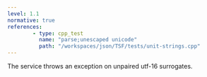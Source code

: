 ```yaml
---
level: 1.1
normative: true
references:
        - type: cpp_test
          name: "parse;unescaped unicode"
          path: "/workspaces/json/TSF/tests/unit-strings.cpp"
---
```


The service throws an exception on unpaired utf-16 surrogates.
